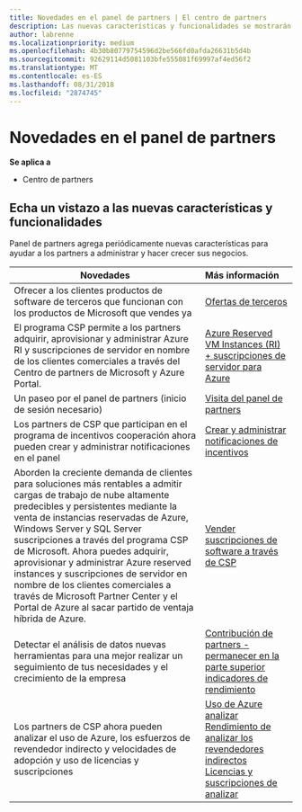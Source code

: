 ```yaml
---
title: Novedades en el panel de partners | El centro de partners
description: Las nuevas características y funcionalidades se mostrarán aquí.
author: labrenne
ms.localizationpriority: medium
ms.openlocfilehash: 4b30b80779754596d2be566fd0afda26631b5d4b
ms.sourcegitcommit: 92629114d5081103bfe555081f69997af4ed56f2
ms.translationtype: MT
ms.contentlocale: es-ES
ms.lasthandoff: 08/31/2018
ms.locfileid: "2874745"
---
```

# <a name="whats-new-in-partner-dashboard"></a>Novedades en el panel de partners

**Se aplica a**

-  Centro de partners

## <a name="check-out-new-features-and-capabilities"></a>Echa un vistazo a las nuevas características y funcionalidades 

Panel de partners agrega periódicamente nuevas características para ayudar a los partners a administrar y hacer crecer sus negocios.


|**Novedades**   |**Más información**   |
|----------------------|:-----------------|
|Ofrecer a los clientes productos de software de terceros que funcionan con los productos de Microsoft que vendes ya   | [Ofertas de terceros](third-party-offers.md)|
|El programa CSP permite a los partners adquirir, aprovisionar y administrar Azure RI y suscripciones de servidor en nombre de los clientes comerciales a través del Centro de partners de Microsoft y Azure Portal.|[Azure Reserved VM Instances (RI) + suscripciones de servidor para Azure](azure-ri-server-subscriptions.md)|
|Un paseo por el panel de partners (inicio de sesión necesario)|[Visita del panel de partners](https://partnercenter.microsoft.com/pcv/redirect?authenticate=true&redirect=%2Fdashboard%2Foverview)|
|Los partners de CSP que participan en el programa de incentivos cooperación ahora pueden crear y administrar notificaciones en el panel|[Crear y administrar notificaciones de incentivos](create-incentives-claims.md)|
|Aborden la creciente demanda de clientes para soluciones más rentables a admitir cargas de trabajo de nube altamente predecibles y persistentes mediante la venta de instancias reservadas de Azure, Windows Server y SQL Server suscripciones a través del programa CSP de Microsoft. Ahora puedes adquirir, aprovisionar y administrar Azure reserved instances y suscripciones de servidor en nombre de los clientes comerciales a través de Microsoft Partner Center y el Portal de Azure al sacar partido de ventaja híbrida de Azure.|[Vender suscripciones de software a través de CSP](csp-software-subscriptions.md)|
|Detectar el análisis de datos nuevas herramientas para una mejor realizar un seguimiento de tus necesidades y el crecimiento de la empresa| [Contribución de partners - permanecer en la parte superior indicadores de rendimiento](partner-contributions.md)|
|Los partners de CSP ahora pueden analizar el uso de Azure, los esfuerzos de revendedor indirecto y velocidades de adopción y uso de licencias y suscripciones|[Uso de Azure analizar](analyze-azure-usage.md) [Rendimiento de analizar los revendedores indirectos](Analyze-indirect-resellers.md) [Licencias y suscripciones de analizar](analyze-subscriptions-licenses.md)      |

